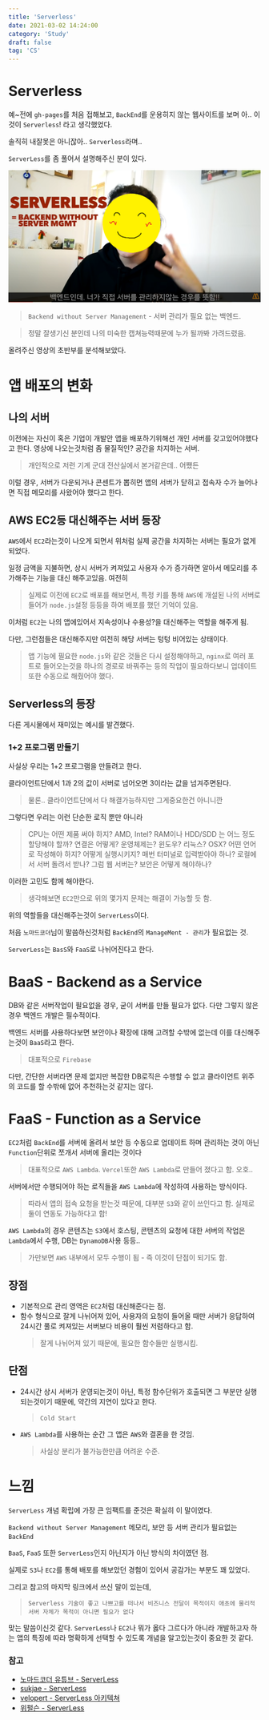 ```yaml
---
title: 'Serverless'
date: 2021-03-02 14:24:00
category: 'Study'
draft: false
tag: 'CS'
---
```


# Serverless

예~전에 `gh-pages`를 처음 접해보고, `BackEnd`를 운용히지 않는 웹사이트를 보며 아.. 이것이 `Serverless`! 라고 생각했었다.

솔직히 내잘못은 아니잖아.. `Serverless`라며..

`ServerLess`를 좀 풀어서 설명해주신 분이 있다.

<div style="text-align : center">
  <img src="/img/2021/03/02/1.PNG?raw=true" alt="1">
</div>

> `Backend without Server Management` - 서버 관리가 필요 없는 백엔드.

> 정말 잘생기신 분인데 나의 미숙한 캡쳐능력때문에 누가 될까봐 가려드렸음.

올려주신 영상의 초반부를 분석해보았다.

# 앱 배포의 변화

## 나의 서버

이전에는 자신이 혹은 기업이 개발안 앱을 배포하기위해선 개인 서버를 갖고있어야했다고 한다. 영상에 나오는것처럼 좀 물질적인? 공간을 차지하는 서버.

> 개인적으로 저런 기계 군대 전산실에서 본거같은데.. 어쨌든

이럴 경우, 서버가 다운되거나 콘센트가 뽑히면 앱의 서버가 닫히고 접속자 수가 늘어나면 직접 메모리를 사왔어야 했다고 한다.

## AWS EC2등 대신해주는 서버 등장

`AWS`에서 `EC2`라는것이 나오게 되면서 위처럼 실제 공간을 차지하는 서버는 필요가 없게되었다.

일정 금액을 지불하면, 상시 서버가 켜져있고 사용자 수가 증가하면 알아서 메모리를 추가해주는 기능을 대신 해주고있음. 여전히

> 실제로 이전에 `EC2`로 배포를 해보면서, 특정 키를 통해 `AWS`에 개설된 나의 서버로 들어가 `node.js`설정 등등을 하여 배포를 했던 기억이 있음.

이처럼 `EC2`는 나의 앱에있어서 지속성이나 수용성?을 대신해주는 역할을 해주게 됨.

다만, 그런점들은 대신해주지만 여전히 해당 서버는 텅텅 비어있는 상태이다.

> 앱 기능에 필요한 `node.js`와 같은 것들은 다시 설정해야하고, `nginx`로 여러 포트로 들어오는것을 하나의 경로로 바꿔주는 등의 작업이 필요하다보니 업데이트 또한 수동으로 해줬어야 했다.

## Serverless의 등장

다른 게시물에서 재미있는 예시를 발견했다.

### 1+2 프로그램 만들기

사실상 우리는 1+2 프로그램을 만들려고 한다.

클라이언트단에서 1과 2의 값이 서버로 넘어오면 3이라는 값을 넘겨주면된다.

> 물론.. 클라이언트단에서 다 해결가능하지만 그게중요한건 아니니깐

그렇다면 우리는 이런 단순한 로직 뿐만 아니라

> CPU는 어떤 제품 써야 하지? AMD, Intel?
> RAM이나 HDD/SDD 는 어느 정도 할당해야 할까?
> 연결은 어떻게?
> 운영체제는? 윈도우? 리눅스? OSX?
> 어떤 언어로 작성해야 하지?
> 어떻게 실행시키지? 매번 터미널로 입력받아야 하나? 로컬에서 서버 돌려서 받나?
> 그럼 웹 서버는?
> 보안은 어떻게 해야하나?

이러한 고민도 함께 해야한다.

> 생각해보면 `EC2`만으로 위의 몇가지 문제는 해결이 가능할 듯 함.

위의 역할들을 대신해주는것이 `ServerLess`이다.

처음 `노마드코더`님이 말씀하신것처럼 `BackEnd`의 `ManageMent - 관리`가 필요없는 것.

`ServerLess`는 `BasS`와 `FaaS`로 나뉘어진다고 한다.

# BaaS - Backend as a Service

DB와 같은 서버작업이 필요없을 경우, 굳이 서버를 만들 필요가 없다. 다만 그렇지 않은 경우 백엔드 개발은 필수적이다.

백엔드 서버를 사용하다보면 보안이나 확장에 대해 고려할 수밖에 없는데 이를 대신해주는것이 `BaaS`라고 한다.

> 대표적으로 `Firebase`

다만, 간단한 서버라면 문제 없지만 복잡한 DB로직은 수행할 수 없고 클라이언트 위주의 코드를 할 수밖에 없어 추천하는것 같지는 않다.

# FaaS - Function as a Service

`EC2`처럼 `BackEnd`를 서버에 올려서 보안 등 수동으로 업데이트 하며 관리하는 것이 아닌 `Function`단위로 쪼개서 서버에 올리는 것이다

> 대표적으로 `AWS Lambda`. `Vercel`또한 `AWS Lambda`로 만들어 졌다고 함. 오호..

서버에서만 수행되어야 하는 로직들을 `AWS Lambda`에 작성하여 사용하는 방식이다.

> 따라서 앱의 접속 요청을 받는것 때문에, 대부분 `S3`와 같이 쓰인다고 함. 실제로 둘이 연동도 가능하다고 함!

`AWS Lambda`의 경우 콘텐츠는 `S3`에서 호스팅, 콘텐츠의 요청에 대한 서버의 작업은 `Lambda`에서 수행, DB는 `DynamoDB`사용 등등..

> 가만보면 `AWS` 내부에서 모두 수행이 됨 - 즉 이것이 단점이 되기도 함.

## 장점

- 기본적으로 관리 영역은 `EC2`처럼 대신해준다는 점.
- 함수 형식으로 잘게 나뉘어져 있어, 사용자의 요청이 들어올 때만 서버가 응답하여 24시간 풀로 켜져있는 서버보다 비용이 훨씬 저렴하다고 함.
  > 잘게 나뉘어져 있기 때문에, 필요한 함수들만 실행시킴.

## 단점

- 24시간 상시 서버가 운영되는것이 아닌, 특정 함수단위가 호출되면 그 부분만 실행되는것이기 때문에, 약간의 지연이 있다고 한다.
  > `Cold Start`
- `AWS Lambda`를 사용하는 순간 그 앱은 `AWS`와 결혼을 한 것임.
  > 사실상 분리가 불가능한만큼 어려운 수준.

# 느낌

`ServerLess` 개념 확립에 가장 큰 임팩트를 준것은 확실히 이 말이였다.

`Backend without Server Management` 메모리, 보안 등 서버 관리가 필요없는 `BackEnd`

`BaaS`, `FaaS` 또한 `ServerLess`인지 아닌지가 아닌 방식의 차이였던 점.

실제로 `S3`나 `EC2`를 통해 배포를 해보았던 경험이 있어서 공감가는 부분도 꽤 있었다.

그리고 참고의 마지막 링크에서 쓰신 말이 있는데,

> `Serverless 기술이 좋고 나쁘고를 떠나서 비즈니스 전달이 목적이지 애초에 물리적 서버 자체가 목적이 아니면 필요가 없다`

맞는 말씀이신것 같다. `ServerLess`나 `EC2`나 뭐가 옳다 그르다가 아니라 개발하고자 하는 앱의 특징에 따라 명확하게 선택할 수 있도록 개념을 알고있는것이 중요한 것 같다.

### 참고

- [노마드코더 유튜브 - ServerLess](https://www.youtube.com/watch?v=ufLmReluPww)
- [sukjae - ServerLess](https://sukjae.github.io/posts/what-is-serverless#%EC%96%B4%EB%96%BB%EA%B2%8C-%EC%82%AC%EC%9A%A9-%EB%90%98%EB%82%98%EC%9A%94)
- [velopert - ServerLess 아키텍쳐](https://velopert.com/3543)
- [위펄슨 - ServerLess](https://tech.weperson.com/wedev/backend/serverless/#serverless%E1%84%8B%E1%85%B4-%E1%84%83%E1%85%A1%E1%86%AB%E1%84%8C%E1%85%A5%E1%86%B7)
